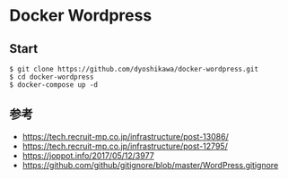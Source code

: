 # Docker Wordpress
## Start
~~~
$ git clone https://github.com/dyoshikawa/docker-wordpress.git
$ cd docker-wordpress
$ docker-compose up -d
~~~

## 参考
- https://tech.recruit-mp.co.jp/infrastructure/post-13086/
- https://tech.recruit-mp.co.jp/infrastructure/post-12795/
- https://joppot.info/2017/05/12/3977
- https://github.com/github/gitignore/blob/master/WordPress.gitignore